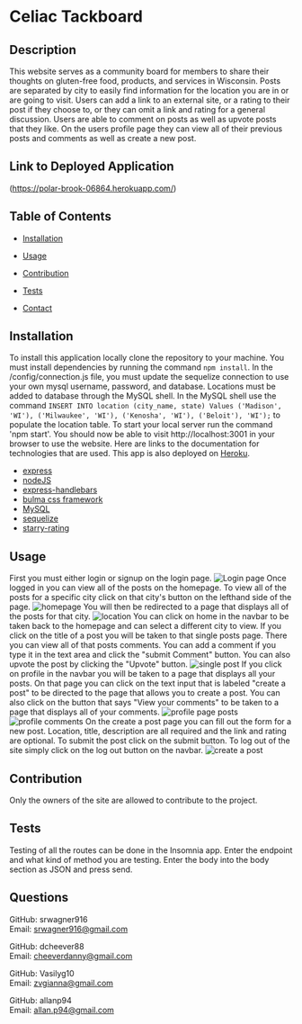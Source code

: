 
# Celiac Tackboard

## Description
This website serves as a community board for members to share their thoughts on gluten-free food, products, and services in Wisconsin.  Posts are separated by city to easily find information for the location you are in or are going to visit.  Users can add a link to an external site, or a rating to their post if they choose to, or they can omit a link and rating for a general discussion.  Users are able to comment on posts as well as upvote posts that they like.  On the users profile page they can view all of their previous posts and comments as well as create a new post. 

## Link to Deployed Application
(https://polar-brook-06864.herokuapp.com/)

## Table of Contents
  * [Installation](#Installation)
  * [Usage](#Usage)
  * [Contribution](#Contribution)
  * [Tests](#Tests)
  
  * [Contact](#Questions)
## Installation
To install this application locally clone the repository to your machine.  You must install dependencies by running the command `npm install`.  In the /config/connection.js file, you must update the sequelize connection to use your own mysql username, password, and database.  Locations must be added to database through the MySQL shell.  In the MySQL shell use the command `INSERT INTO location (city_name, state) Values ('Madison', 'WI'), ('Milwaukee', 'WI'), ('Kenosha', 'WI'), ('Beloit'), 'WI');` to populate the location table.  To start your local server run the command 'npm start'.  You should now be able to visit http://localhost:3001 in your browser to use the website.  Here are links to the documentation for technologies that are used.  This app is also deployed on [Heroku](https://polar-brook-06864.herokuapp.com/).
* [express](https://www.npmjs.com/package/express)
* [nodeJS](https://nodejs.org/en/docs/)
* [express-handlebars](https://www.npmjs.com/package/express-handlebars)
* [bulma css framework](https://bulma.io/)
* [MySQL](https://www.npmjs.com/package/mysql2)
* [sequelize](https://www.npmjs.com/package/sequelize)
* [starry-rating](https://www.npmjs.com/package/starry-rating)
## Usage
First you must either login or signup on the login page. ![Login page](/public/images/screenshots/login.png)  Once logged in you can view all of the posts on the homepage.  To view all of the posts for a specific city click on that city's button on the lefthand side of the page.  ![homepage](/public/images/screenshots/homepage.png)  You will then be redirected to a page that displays all of the posts for that city.  ![location](/public/images/screenshots/location.png)  You can click on home in the navbar to be taken back to the homepage and can select a different city to view.  If you click on the title of a post you will be taken to that single posts page.  There you can view all of that posts comments.  You can add a comment if you type it in the text area and click the "submit Comment" button.  You can also upvote the post by clicking the "Upvote" button.  ![single post](/public/images/screenshots/single-post.png)  If you click on profile in the navbar you will be taken to a page that displays all your posts.  On that page you can click on the text input that is labeled "create a post" to be directed to the page that allows you to create a post.  You can also click on the button that says "View your comments" to be taken to a page that displays all of your comments.  ![profile page posts](/public/images/screenshots/profile-posts.png)  ![profile comments](/public/images/screenshots/profile-comments.png)  On the create a post page you can fill out the form for a new post.  Location, title, description are all required and the link and rating are optional.  To submit the post click on the submit button.  To log out of the site simply click on the log out button on the navbar.  ![create a post](/public/images/screenshots/create-a-post.png)
## Contribution
Only the owners of the site are allowed to contribute to the project.
## Tests
Testing of all the routes can be done in the Insomnia app.  Enter the endpoint and what kind of method you are testing.  Enter the body into the body section as JSON and press send.

## Questions
GitHub: srwagner916<br>
Email: <srwagner916@gmail.com>

GitHub: dcheever88<br>
Email: <cheeverdanny@gmail.com>

GitHub: Vasilyg10<br>
Email: <zvgianna@gmail.com>

GitHub: allanp94<br>
Email: <allan.p94@gmail.com>
